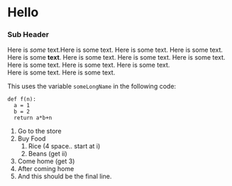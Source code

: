 # Hello
### Sub Header

Here is *some* text.Here is some text. Here is some text. Here is some text.
Here is some **text**. Here is some text. Here is some text.
Here is some text. Here is some text. Here is some text. Here is some text. <br> Here is some text. Here is some text.

This uses the variable `someLongName` in the following code:
~~~
def f(n):
  a = 1
  b = 2
  return a*b+n
~~~

1. Go to the store
2. Buy Food
   1. Rice (4 space.. start at i)
   6. Beans (get ii)
1. Come home (get 3)
2. After coming home
3. And this should be the final line.
